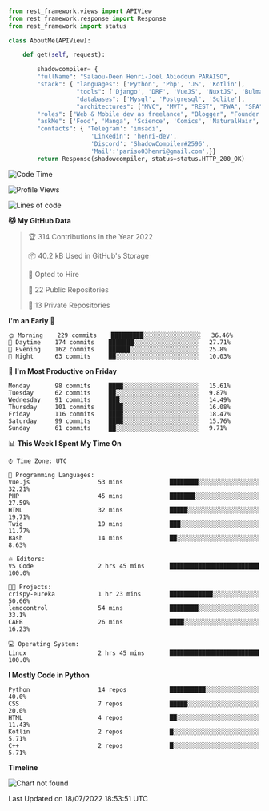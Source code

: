 ###
```python
from rest_framework.views import APIView
from rest_framework.response import Response
from rest_framework import status

class AboutMe(APIView):

    def get(self, request):

        shadowcompiler= {
        "fullName": "Salaou-Deen Henri-Joël Abiodoun PARAISO",
        "stack": { "languages": ['Python', 'Php', 'JS', 'Kotlin'],
                   "tools": ['Django', 'DRF', 'VueJS', 'NuxtJS', 'Bulma', 'Beufy'],
                   "databases": ['Mysql', 'Postgresql', 'Sqlite'],
                   "architectures": ["MVC", "MVT", "REST", "PWA", "SPA"]},        
        "roles": ["Web & Mobile dev as freelance", "Blogger", "Founder at @henrid3v", "Mentor"],
        "askMe": ['Food', 'Manga', 'Science', 'Comics', 'NaturalHair', 'Photography', 'Tech', 'Programming'],
        "contacts": { 'Telegram': 'imsadi',
                       'Linkedin': 'henri-dev',
                       'Discord': 'ShadowCompiler#2596',
                       'Mail':'pariso03henri@gmail.com',}}
        return Response(shadowcompiler, status=status.HTTP_200_OK)

```                    

<!--START_SECTION:waka-->
![Code Time](http://img.shields.io/badge/Code%20Time-0%20secs-blue)

![Profile Views](http://img.shields.io/badge/Profile%20Views-1-blue)

![Lines of code](https://img.shields.io/badge/From%20Hello%20World%20I%27ve%20Written-55%20Thousand%20lines%20of%20code-blue)

**🐱 My GitHub Data** 

> 🏆 314 Contributions in the Year 2022
 > 
> 📦 40.2 kB Used in GitHub's Storage 
 > 
> 💼 Opted to Hire
 > 
> 📜 22 Public Repositories 
 > 
> 🔑 13 Private Repositories  
 > 
**I'm an Early 🐤** 

```text
🌞 Morning    229 commits    █████████░░░░░░░░░░░░░░░░   36.46% 
🌆 Daytime    174 commits    ███████░░░░░░░░░░░░░░░░░░   27.71% 
🌃 Evening    162 commits    ██████░░░░░░░░░░░░░░░░░░░   25.8% 
🌙 Night      63 commits     ██░░░░░░░░░░░░░░░░░░░░░░░   10.03%

```
📅 **I'm Most Productive on Friday** 

```text
Monday       98 commits     ████░░░░░░░░░░░░░░░░░░░░░   15.61% 
Tuesday      62 commits     ██░░░░░░░░░░░░░░░░░░░░░░░   9.87% 
Wednesday    91 commits     ███░░░░░░░░░░░░░░░░░░░░░░   14.49% 
Thursday     101 commits    ████░░░░░░░░░░░░░░░░░░░░░   16.08% 
Friday       116 commits    ████░░░░░░░░░░░░░░░░░░░░░   18.47% 
Saturday     99 commits     ████░░░░░░░░░░░░░░░░░░░░░   15.76% 
Sunday       61 commits     ██░░░░░░░░░░░░░░░░░░░░░░░   9.71%

```


📊 **This Week I Spent My Time On** 

```text
⌚︎ Time Zone: UTC

💬 Programming Languages: 
Vue.js                   53 mins             ████████░░░░░░░░░░░░░░░░░   32.21% 
PHP                      45 mins             ███████░░░░░░░░░░░░░░░░░░   27.59% 
HTML                     32 mins             █████░░░░░░░░░░░░░░░░░░░░   19.71% 
Twig                     19 mins             ███░░░░░░░░░░░░░░░░░░░░░░   11.77% 
Bash                     14 mins             ██░░░░░░░░░░░░░░░░░░░░░░░   8.63%

🔥 Editors: 
VS Code                  2 hrs 45 mins       █████████████████████████   100.0%

🐱‍💻 Projects: 
crispy-eureka            1 hr 23 mins        ████████████░░░░░░░░░░░░░   50.66% 
lemocontrol              54 mins             ████████░░░░░░░░░░░░░░░░░   33.1% 
CAEB                     26 mins             ████░░░░░░░░░░░░░░░░░░░░░   16.23%

💻 Operating System: 
Linux                    2 hrs 45 mins       █████████████████████████   100.0%

```

**I Mostly Code in Python** 

```text
Python                   14 repos            ██████████░░░░░░░░░░░░░░░   40.0% 
CSS                      7 repos             █████░░░░░░░░░░░░░░░░░░░░   20.0% 
HTML                     4 repos             ██░░░░░░░░░░░░░░░░░░░░░░░   11.43% 
Kotlin                   2 repos             █░░░░░░░░░░░░░░░░░░░░░░░░   5.71% 
C++                      2 repos             █░░░░░░░░░░░░░░░░░░░░░░░░   5.71%

```


**Timeline**

![Chart not found](https://raw.githubusercontent.com/shadowcompiler/shadowcompiler/main/charts/bar_graph.png) 


 Last Updated on 18/07/2022 18:53:51 UTC
<!--END_SECTION:waka-->
